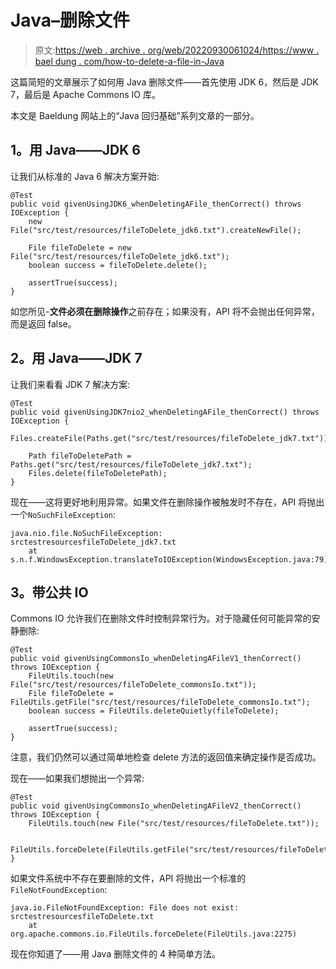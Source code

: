 # Java–删除文件

> 原文:[https://web . archive . org/web/20220930061024/https://www . bael dung . com/how-to-delete-a-file-in-Java](https://web.archive.org/web/20220930061024/https://www.baeldung.com/how-to-delete-a-file-in-java)

这篇简短的文章展示了如何用 Java 删除文件——首先使用 JDK 6，然后是 JDK 7，最后是 Apache Commons IO 库。

本文是 Baeldung 网站上的“Java 回归基础”系列文章的一部分。

## **1。用 Java——JDK 6**

让我们从标准的 Java 6 解决方案开始:

```
@Test
public void givenUsingJDK6_whenDeletingAFile_thenCorrect() throws IOException {
    new File("src/test/resources/fileToDelete_jdk6.txt").createNewFile();

    File fileToDelete = new File("src/test/resources/fileToDelete_jdk6.txt");
    boolean success = fileToDelete.delete();

    assertTrue(success);
}
```

如您所见-**文件必须在删除操作**之前存在；如果没有，API 将不会抛出任何异常，而是返回 false。

## **2。用 Java——JDK 7**

让我们来看看 JDK 7 解决方案:

```
@Test
public void givenUsingJDK7nio2_whenDeletingAFile_thenCorrect() throws IOException {
    Files.createFile(Paths.get("src/test/resources/fileToDelete_jdk7.txt"));

    Path fileToDeletePath = Paths.get("src/test/resources/fileToDelete_jdk7.txt");
    Files.delete(fileToDeletePath);
}
```

现在——这将更好地利用异常。如果文件在删除操作被触发时不存在，API 将抛出一个`NoSuchFileException`:

```
java.nio.file.NoSuchFileException: srctestresourcesfileToDelete_jdk7.txt
    at s.n.f.WindowsException.translateToIOException(WindowsException.java:79)
```

## **3。带公共 IO**

Commons IO 允许我们在删除文件时控制异常行为。对于隐藏任何可能异常的安静删除:

```
@Test
public void givenUsingCommonsIo_whenDeletingAFileV1_thenCorrect() throws IOException {
    FileUtils.touch(new File("src/test/resources/fileToDelete_commonsIo.txt"));
    File fileToDelete = FileUtils.getFile("src/test/resources/fileToDelete_commonsIo.txt");
    boolean success = FileUtils.deleteQuietly(fileToDelete);

    assertTrue(success);
}
```

注意，我们仍然可以通过简单地检查 delete 方法的返回值来确定操作是否成功。

现在——如果我们想抛出一个异常:

```
@Test
public void givenUsingCommonsIo_whenDeletingAFileV2_thenCorrect() throws IOException {
    FileUtils.touch(new File("src/test/resources/fileToDelete.txt"));

    FileUtils.forceDelete(FileUtils.getFile("src/test/resources/fileToDelete.txt"));
}
```

如果文件系统中不存在要删除的文件，API 将抛出一个标准的`FileNotFoundException`:

```
java.io.FileNotFoundException: File does not exist: srctestresourcesfileToDelete.txt
    at org.apache.commons.io.FileUtils.forceDelete(FileUtils.java:2275)
```

现在你知道了——用 Java 删除文件的 4 种简单方法。